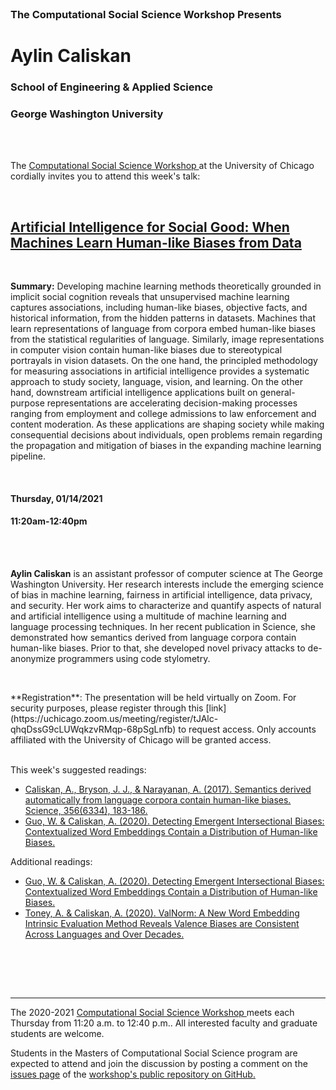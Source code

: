 
<br>

<h3 class=pfblock-header> The Computational Social Science Workshop Presents </h3>

<h1 class=pfblock-header3> Aylin Caliskan</h1>
<h3 class=pfblock-header3> School of Engineering & Applied Science </h3>
<h3 class=pfblock-header3> George Washington University </h3>

<br><br>



<p class=pfblock-header3>The <a href="https://macss.uchicago.edu/content/computation-workshop"> Computational Social Science Workshop </a> at the University of Chicago cordially invites you to attend this week's talk:</p>



<br>

<div class=pfblock-header3>
<h2 class=pfblock-header>
  <a href=https://github.com/uchicago-computation-workshop/Winter2021/tree/master/01-14_Caliskan> Artificial Intelligence for Social Good: When Machines Learn Human-like Biases from Data </a>
</h2>

<br>
</div>



<p class=footertext2>

**Summary:** Developing machine learning methods theoretically grounded in implicit social cognition reveals that unsupervised machine learning captures associations, including human-like biases, objective facts, and historical information, from the hidden patterns in datasets. Machines that learn representations of language from corpora embed human-like biases from the statistical regularities of language. Similarly, image representations in computer vision contain human-like biases due to stereotypical portrayals in vision datasets. On the one hand, the principled methodology for measuring associations in artificial intelligence provides a systematic approach to study society, language, vision, and learning. On the other hand, downstream artificial intelligence applications built on general-purpose representations are accelerating decision-making processes ranging from employment and college admissions to law enforcement and content moderation. As these applications are shaping society while making consequential decisions about individuals, open problems remain regarding the propagation and mitigation of biases in the expanding machine learning pipeline.


</p>

<br>

<h4 class=pfblock-header3> Thursday, 01/14/2021 </h4>
<h4 class=pfblock-header3> 11:20am-12:40pm </h4>

<br><br>

<p class=footertext2>

**Aylin Caliskan** is an assistant professor of computer science at The George Washington University. Her research interests include the emerging science of bias in machine learning, fairness in artificial intelligence, data privacy, and security. Her work aims to characterize and quantify aspects of natural and artificial intelligence using a multitude of machine learning and language processing techniques. In her recent publication in Science, she demonstrated how semantics derived from language corpora contain human-like biases. Prior to that, she developed novel privacy attacks to de-anonymize programmers using code stylometry. 
</p>

<br>

<p class=footertext2>
**Registration**: The presentation will be held virtually on Zoom. For security purposes, please register through this [link](https://uchicago.zoom.us/meeting/register/tJAlc-qhqDssG9cLUWqkzvRMqp-68pSgLnfb) to request access. Only accounts affiliated with the University of Chicago will be granted access.
</p>

<br>
This week's suggested readings:

- [Caliskan, A., Bryson, J. J., & Narayanan, A. (2017). Semantics derived automatically from language corpora contain human-like biases. Science, 356(6334), 183-186.](https://github.com/uchicago-computation-workshop/Winter2021/blob/master/01-14_Caliskan/Caliskan,Bryson&Narayanan(2017).pdf)
- [Guo, W. & Caliskan, A. (2020). Detecting Emergent Intersectional Biases: Contextualized Word Embeddings Contain a Distribution of Human-like Biases.](https://github.com/uchicago-computation-workshop/Winter2021/blob/master/01-14_Caliskan/Guo&Caliskan(2020).pdf)

Additional readings:

- [Guo, W. & Caliskan, A. (2020). Detecting Emergent Intersectional Biases: Contextualized Word Embeddings Contain a Distribution of Human-like Biases.](https://github.com/uchicago-computation-workshop/Winter2021/blob/master/01-14_Caliskan/Guo&Caliskan(2020).pdf)
- [Toney, A. & Caliskan, A. (2020). ValNorm: A New Word Embedding Intrinsic Evaluation Method Reveals Valence Biases are Consistent Across Languages and Over Decades.](https://github.com/uchicago-computation-workshop/Winter2021/blob/master/01-14_Caliskan/Toney&Caliskan(2020).pdf)

<br>

<br><br>

---

<p class=footertext> The 2020-2021 <a href="https://macss.uchicago.edu/content/computation-workshop"> Computational Social Science Workshop </a> meets each Thursday from 11:20 a.m. to 12:40 p.m.. All interested faculty and graduate students are welcome.</p>



<p class=footertext>Students in the Masters of Computational Social Science program are expected to attend and join the discussion by posting a comment on the <a href=https://github.com/uchicago-computation-workshop/Winter2021/issues/1>issues page</a> of the <a href=https://github.com/uchicago-computation-workshop/Winter2021/tree/master/01-14_Caliskan>workshop's public repository on GitHub.</a></p>
